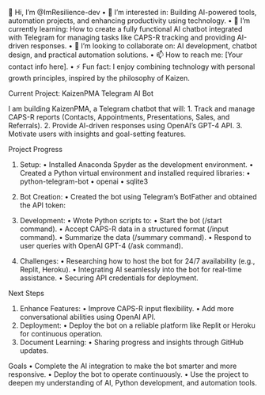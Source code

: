 👋 Hi, I’m @ImResilience-dev
	•	👀 I’m interested in: Building AI-powered tools, automation projects, and enhancing productivity using technology.
	•	🌱 I’m currently learning: How to create a fully functional AI chatbot integrated with Telegram for managing tasks like CAPS-R tracking and providing AI-driven responses.
	•	💞️ I’m looking to collaborate on: AI development, chatbot design, and practical automation solutions.
	•	📫 How to reach me: [Your contact info here].
	•	⚡ Fun fact: I enjoy combining technology with personal growth principles, inspired by the philosophy of Kaizen.

 Current Project: KaizenPMA Telegram AI Bot

I am building KaizenPMA, a Telegram chatbot that will:
	1.	Track and manage CAPS-R reports (Contacts, Appointments, Presentations, Sales, and Referrals).
	2.	Provide AI-driven responses using OpenAI’s GPT-4 API.
	3.	Motivate users with insights and goal-setting features.


Project Progress
1.	Setup:
	•	Installed Anaconda Spyder as the development environment.
	•	Created a Python virtual environment and installed required libraries:
	•	python-telegram-bot
	•	openai
	•	sqlite3
2.	Bot Creation:
	•	Created the bot using Telegram’s BotFather and obtained the API token:

3.	Development:
	•	Wrote Python scripts to:
	•	Start the bot (/start command).
	•	Accept CAPS-R data in a structured format (/input command).
	•	Summarize the data (/summary command).
	•	Respond to user queries with OpenAI GPT-4 (/ask command).
4.	Challenges:
	•	Researching how to host the bot for 24/7 availability (e.g., Replit, Heroku).
	•	Integrating AI seamlessly into the bot for real-time assistance.
	•	Securing API credentials for deployment.

 Next Steps

1.	Enhance Features:
	•	Improve CAPS-R input flexibility.
	•	Add more conversational abilities using OpenAI API.
2.	Deployment:
	•	Deploy the bot on a reliable platform like Replit or Heroku for continuous operation.
3.	Document Learning:
	•	Sharing progress and insights through GitHub updates.


 Goals
	•	Complete the AI integration to make the bot smarter and more responsive.
	•	Deploy the bot to operate continuously.
	•	Use the project to deepen my understanding of AI, Python development, and automation tools.


 

